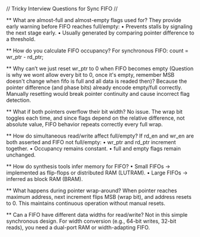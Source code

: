 // Tricky Interview Questions for Sync FIFO //


** What are almost-full and almost-empty flags used for?
   They provide early warning before FIFO reaches full/empty:
	•	Prevents stalls by signaling the next stage early.
	•	Usually generated by comparing pointer difference to a threshold.

** How do you calculate FIFO occupancy?
For synchronous FIFO: count = wr_ptr - rd_ptr;

** Why can’t we just reset wr_ptr to 0 when FIFO becomes empty (Question is why we wont allow every bit to 0, once it's empty, remember MSB doesn't change when fifo is full and all data is readed then)?
Because the pointer difference (and phase bits) already encode empty/full correctly.
Manually resetting would break pointer continuity and cause incorrect flag detection.

** What if both pointers overflow their bit width?
No issue. The wrap bit toggles each time, and since flags depend on the relative difference, not absolute value, FIFO behavior repeats correctly every full wrap.

** How do simultaneous read/write affect full/empty?
If rd_en and wr_en are both asserted and FIFO not full/empty:
	•	wr_ptr and rd_ptr increment together.
	•	Occupancy remains constant.
	•	full and empty flags remain unchanged.

** How do synthesis tools infer memory for FIFO?
	•	Small FIFOs → implemented as flip-flops or distributed RAM (LUTRAM).
	•	Large FIFOs → inferred as block RAM (BRAM).

** What happens during pointer wrap-around?
When pointer reaches maximum address, next increment flips MSB (wrap bit), and address resets to 0.
This maintains continuous operation without manual resets.

** Can a FIFO have different data widths for read/write?
Not in this simple synchronous design.
For width conversion (e.g., 64-bit writes, 32-bit reads), you need a dual-port RAM or width-adapting FIFO.



